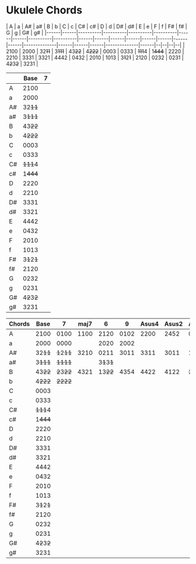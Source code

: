 # Ukulele Chords

| A    | a    | A#       | a#       | B        | b        | C    | c    | C#       | c#       | D    | d    | D#   | d#   | E    | e    | F    | f    | F#           | f#   | G    | g    | G#           | g#   |
|------|------|----------|----------|----------|----------|------|------|----------|----------|------|------|------|------|------|------|------|------|--------------|------|------|------|--------------|------|--|--|--|--|
| 2100 | 2000 | 32~~11~~ | 3~~111~~ | 43~~22~~ | 4~~222~~ | 0003 | 0333 | ~~111~~4 | 1~~444~~ | 2220 | 2210 | 3331 | 3321 | 4442 | 0432 | 2010 | 1013 | 3~~1~~2~~1~~ | 2120 | 0232 | 0231 | 4~~2~~3~~2~~ | 3231 |


|    | Base         | 7 |
|----|--------------|--|
| A  | 2100         |
| a  | 2000         |
| A# | 32~~11~~     |
| a# | 3~~111~~     |
| B  | 43~~22~~     |
| b  | 4~~222~~     |
| C  | 0003         |
| c  | 0333         |
| C# | ~~111~~4     |
| c# | 1~~444~~     |
| D  | 2220         |
| d  | 2210         |
| D# | 3331         |
| d# | 3321         |
| E  | 4442         |
| e  | 0432         |
| F  | 2010         |
| f  | 1013         |
| F# | 3~~1~~2~~1~~ |
| f# | 2120         |
| G  | 0232         |
| g  | 0231         |
| G# | 4~~2~~3~~2~~ |
| g# | 3231         |


| Chords         | Base           | 7            | maj7 | 6            | 9    | Asus4 | Asus2 | A7sus4       | aug  | dim  | add9 |
|----------------|----------------|--------------|------|--------------|------|-------|-------|--------------|------|------|------|
|  A             |  2100          | 0100         | 1100 | 2120         | 0102 | 2200  | 2452  | 0200         | 2114 | 2323 | 2102 |
|  a             |  2000          | 0000         |      | 2020         | 2002 |       |       |              |      |      |      |
|  A#            |  32~~11~~      | ~~1~~2~~11~~ | 3210 | 0211         | 3011 | 3311  | 3011  | 1311         | 3221 | 3101 | 3213 |
|  a#            |  3~~111~~      | ~~1111~~     |      | 3~~1~~3~~1~~ |      |       |       |              |      |      |      |
|  B             |  43~~22~~      | ~~2~~3~~22~~ | 4321 | 13~~22~~     | 4354 | 4422  | 4122  | ~~2~~4~~22~~ | 4332 | 4212 | 4324 |
|  b             |  4~~222~~      | ~~2222~~     |      |              |      |       |       |              |      |      |      |
|  C             |  0003          |              |      |              |      |       |       |              |      |      |      |
|  c             |  0333          |              |      |              |      |       |       |              |      |      |      |
|  C#            |  ~~111~~4      |              |      |              |      |       |       |              |      |      |      |
|  c#            |  1~~444~~      |              |      |              |      |       |       |              |      |      |      |
|  D             |  2220          |              |      |              |      |       |       |              |      |      |      |
|  d             |  2210          |              |      |              |      |       |       |              |      |      |      |
|  D#            |  3331          |              |      |              |      |       |       |              |      |      |      |
|  d#            |  3321          |              |      |              |      |       |       |              |      |      |      |
|  E             |  4442          |              |      |              |      |       |       |              |      |      |      |
|  e             |  0432          |              |      |              |      |       |       |              |      |      |      |
|  F             |  2010          |              |      |              |      |       |       |              |      |      |      |
|  f             |  1013          |              |      |              |      |       |       |              |      |      |      |
|  F#            |  3~~1~~2~~1~~  |              |      |              |      |       |       |              |      |      |      |
|  f#            |  2120          |              |      |              |      |       |       |              |      |      |      |
|  G             |  0232          |              |      |              |      |       |       |              |      |      |      |
|  g             |  0231          |              |      |              |      |       |       |              |      |      |      |
|  G#            |  4~~2~~3~~2~~  |              |      |              |      |       |       |              |      |      |      |
|  g#            |  3231          |              |      |              |      |       |       |              |      |      | x    |
